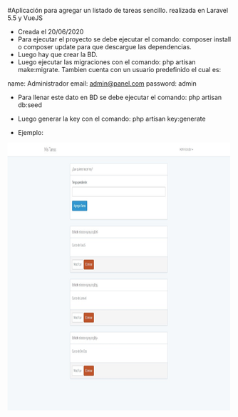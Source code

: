 #Aplicación para agregar un listado de tareas sencillo. realizada en Laravel 5.5 y VueJS
- Creada el 20/06/2020 
- Para ejecutar el proyecto se debe ejecutar el comando: composer install o composer update para que descargue las dependencias.
- Luego hay que crear la BD.
- Luego ejecutar las migraciones con el comando: php artisan make:migrate. Tambien cuenta con un usuario predefinido el cual es:

name: Administrador
email: admin@panel.com
password: admin

- Para llenar este dato en BD se debe ejecutar el comando: php artisan db:seed
- Luego generar la key con el comando: php artisan key:generate

- Ejemplo:
<img src="mis-tareas.jpg" alt="Mis-Tareas" width="500" height="600">